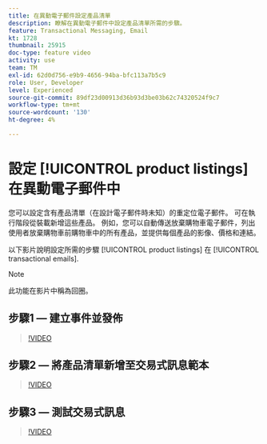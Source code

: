 ```yaml
---
title: 在異動電子郵件設定產品清單
description: 瞭解在異動電子郵件中設定產品清單所需的步驟。
feature: Transactional Messaging, Email
kt: 1728
thumbnail: 25915
doc-type: feature video
activity: use
team: TM
exl-id: 62d0d756-e9b9-4656-94ba-bfc113a7b5c9
role: User, Developer
level: Experienced
source-git-commit: 89df23d00913d36b93d3be03b62c74320524f9c7
workflow-type: tm+mt
source-wordcount: '130'
ht-degree: 4%

---
```


# 設定 [!UICONTROL product listings] 在異動電子郵件中

您可以設定含有產品清單（在設計電子郵件時未知）的重定位電子郵件。 可在執行階段從裝載新增這些產品。 例如，您可以自動傳送放棄購物車電子郵件，列出使用者放棄購物車前購物車中的所有產品，並提供每個產品的影像、價格和連結。

以下影片說明設定所需的步驟 [!UICONTROL product listings] 在 [!UICONTROL transactional emails].

>[!NOTE]
>
>此功能在影片中稱為回圈。

## 步驟1 — 建立事件並發佈

>[!VIDEO](https://video.tv.adobe.com/v/25914?quality=12&learn=on)

## 步驟2 — 將產品清單新增至交易式訊息範本

>[!VIDEO](https://video.tv.adobe.com/v/25915?quality=12&learn=on)

## 步驟3 — 測試交易式訊息

>[!VIDEO](https://video.tv.adobe.com/v/25916?quality=12&learn=on)
